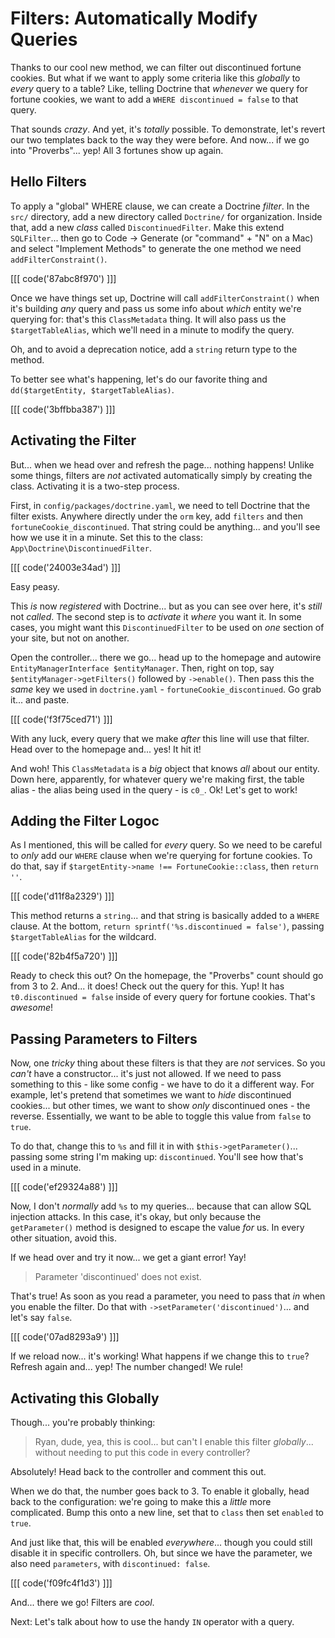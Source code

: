# Filters: Automatically Modify Queries

Thanks to our cool new method, we can filter out discontinued fortune
cookies. But what if we want to apply some criteria like this *globally* to
*every* query to a table? Like, telling Doctrine that *whenever* we query for fortune
cookies, we want to add a `WHERE discontinued = false` to that query.

That sounds *crazy*. And yet, it's *totally* possible. To demonstrate, let's revert
our two templates back to the way they were before. And now... if we go into
"Proverbs"... yep! All 3 fortunes show up again.

## Hello Filters

To apply a "global" WHERE clause, we can create a Doctrine *filter*. In the `src/`
directory, add a new directory called `Doctrine/` for organization. Inside that,
add a new *class* called `DiscontinuedFilter`. Make this extend `SQLFilter`...
then go to Code -> Generate (or "command" + "N" on a Mac) and select "Implement
Methods" to generate the one method we need `addFilterConstraint()`.

[[[ code('87abc8f970') ]]]

Once we have things set up, Doctrine will call `addFilterConstraint()` when it's
building *any* query and pass us some info about *which* entity we're querying
for: that's this `ClassMetadata` thing. It will also pass us the
`$targetTableAlias`, which we'll need in a minute to modify the query.

Oh, and to avoid a deprecation notice, add a `string` return type to the method.

To better see what's happening, let's do our favorite thing and
`dd($targetEntity, $targetTableAlias)`.

[[[ code('3bffbba387') ]]]

## Activating the Filter

But... when we head over and refresh the page... nothing happens! Unlike some
things, filters are *not* activated automatically simply by creating the class.
Activating it is a two-step process.

First, in `config/packages/doctrine.yaml`, we need to tell Doctrine that the
filter exists. Anywhere directly under the `orm` key, add `filters` and then
`fortuneCookie_discontinued`. That string could be anything... and you'll see
how we use it in a minute. Set this to the class: `App\Doctrine\DiscontinuedFilter`.

[[[ code('24003e34ad') ]]]

Easy peasy.

This *is* now *registered* with Doctrine... but as you can see over here, it's
*still* not *called*. The second step is to *activate* it *where* you want it.
In some cases, you might want this `DiscontinuedFilter` to be used on *one*
section of your site, but not on another.

Open the controller... there we go... head up to the homepage and autowire
`EntityManagerInterface $entityManager`. Then, right on top, say
`$entityManager->getFilters()` followed by `->enable()`. Then pass this the *same*
key we used in `doctrine.yaml` - `fortuneCookie_discontinued`. Go grab it...
and paste.

[[[ code('f3f75ced71') ]]]

With any luck, every query that we make *after* this line will
use that filter. Head over to the homepage and... yes! It hit it!

And woh! This `ClassMetadata` is a *big* object that knows *all* about our entity.
Down here, apparently, for whatever query we're making first, the table alias -
the alias being used in the query - is `c0_`. Ok! Let's get to work!

## Adding the Filter Logoc

As I mentioned, this will be called for *every* query. So we need to be careful
to *only* add our `WHERE` clause when we're querying for fortune cookies.
To do that, say if `$targetEntity->name !== FortuneCookie::class`, then
`return ''`.

[[[ code('d11f8a2329') ]]]

This method returns a `string`... and that string is basically added to
a `WHERE` clause. At the bottom, `return sprintf('%s.discontinued = false')`,
passing `$targetTableAlias` for the wildcard.

[[[ code('82b4f5a720') ]]]

Ready to check this out? On the homepage, the "Proverbs" count should go from 3
to 2. And... it does! Check out the query for this. Yup! It has
`t0.discontinued = false` inside of every query for fortune cookies. That's *awesome*!

## Passing Parameters to Filters

Now, one *tricky* thing about these filters is that they are *not* services. So you
*can't* have a constructor... it's just not allowed. If we need to pass something
to this - like some config - we have to do it a different way. For example,
let's pretend that sometimes we want to *hide* discontinued cookies... but other
times, we want to show *only* discontinued ones - the reverse. Essentially, we want
to be  able to toggle this value from `false` to `true`.

To do that, change this to `%s` and fill it in with `$this->getParameter()`...
passing some string I'm making up: `discontinued`. You'll see how that's used in
a minute.

[[[ code('ef29324a88') ]]]

Now, I don't *normally* add `%s` to my queries... because that can allow SQL
injection attacks. In this case, it's okay, but only because the `getParameter()`
method is designed to escape the value *for* us. In every other situation,
avoid this.

If we head over and try it now... we get a giant error! Yay!

> Parameter 'discontinued' does not exist.

That's true! As soon as you read a parameter, you need to pass that *in* when you
enable the filter. Do that with `->setParameter('discontinued')`... and let's say
`false`.

[[[ code('07ad8293a9') ]]]

If we reload now... it's working! What happens if we change this to
`true`? Refresh again and... yep! The number changed! We rule!

## Activating this Globally

Though... you're probably thinking:

> Ryan, dude, yea, this is cool... but can't I enable this filter *globally*...
> without needing to put this code in every controller?

Absolutely! Head back to the controller and comment this out.

When we do that, the number goes back to 3. To enable it globally, head back to
the configuration: we're going to make this a *little* more complicated. Bump
this onto a new line, set that to `class` then set `enabled` to `true`.

And just like that, this will be enabled *everywhere*... though you could still
disable it in specific controllers. Oh, but since we have the parameter, we also
need `parameters`, with `discontinued: false`.

[[[ code('f09fc4f1d3') ]]]

And... there we go! Filters are *cool*.

Next: Let's talk about how to use the handy `IN` operator with a query.
